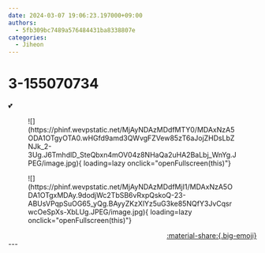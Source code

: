 ```yaml
---
date: 2024-03-07 19:06:23.197000+09:00
authors:
  - 5fb309bc7489a576484431ba8338807e
categories:
  - Jiheon
---
```


# 3-155070734

<div class="post-container" markdown="1">
<div class="content-container md-sidebar__scrollwrap" markdown="1">

💕
<figure markdown="1">
![](https://phinf.wevpstatic.net/MjAyNDAzMDdfMTY0/MDAxNzA5ODA1OTgyOTA0.wHGfd9amd3QWvgFZVew85zT6aJojZHDsLbZNJk_2-3Ug.J6TmhdlD_SteQbxn4mOV04z8NHaQa2uHA2BaLbj_WnYg.JPEG/image.jpg){ loading=lazy onclick="openFullscreen(this)"}
</figure>

<figure markdown="1">
![](https://phinf.wevpstatic.net/MjAyNDAzMDdfMjI1/MDAxNzA5ODA1OTgxMDAy.9dodjWc2TbSB6vRxpQskoQ-23-ABUsVPqpSuOG65_yQg.BAyyZKzXlYz5uG3ke85NQfY3JvCqsrwcOeSpXs-XbLUg.JPEG/image.jpg){ loading=lazy onclick="openFullscreen(this)"}
</figure>


</div>
</div>

<div style="text-align: right;" markdown="1">
<a href="https://weverse.io/fromis9/artist/3-155070734" style="text-align: right;">:material-share:{.big-emoji}</a>
</div>
---
